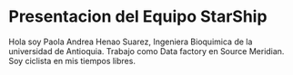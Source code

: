 # Presentacion del Equipo StarShip
Hola soy Paola Andrea Henao Suarez, Ingeniera Bioquimica de la universidad de Antioquia. Trabajo como Data factory en Source Meridian. Soy ciclista en mis tiempos libres.